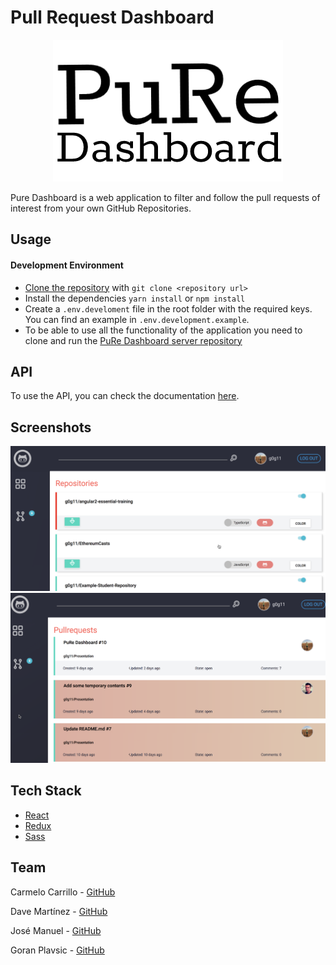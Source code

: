 # Pull Request Dashboard

<div align="center">
 <img src="./public/assets/PuRe.png"></img>
</div>

Pure Dashboard is a web application to filter and follow the pull requests of interest from your own GitHub Repositories. 

## Usage

#### Development Environment

- [Clone the repository](https://github.com/carrmelo/pr-dashboard-client.git) with ``git clone <repository url>``
- Install the dependencies ``yarn install`` or ``npm install``
- Create a ``.env.develoment`` file in the root folder with the required keys. You can find an example in ``.env.development.example``.
- To be able to use all the functionality of the application you need to clone and run the [PuRe Dashboard server repository](https://github.com/g0g11/pr-dashboard-server)

## API

To use the API, you can check the documentation [here](https://prdashboard1.docs.apiary.io/).

## Screenshots
<div align="center">
 <img src="./public/assets/repositories.png"></img>
 <img src="./public/assets/pullrequests.png"></img>
</div>

## Tech Stack

- [React](https://reactjs.org/)
- [Redux](https://redux.js.org/)
- [Sass](https://sass-lang.com/)

## Team

Carmelo Carrillo - [GitHub](https://github.com/carrmelo)

Dave Martínez - [GitHub](https://github.com/dkm-coder)

José Manuel - [GitHub](https://github.com/limitlessgenius)

Goran Plavsic - [GitHub](https://github.com/g0g11)
